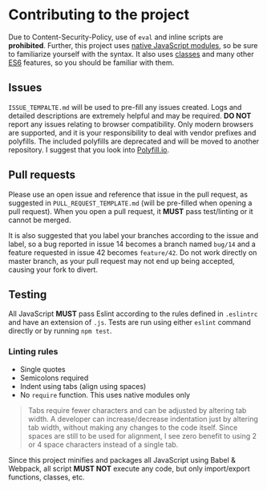 # Contributing to the project

Due to Content-Security-Policy, use of `eval` and inline scripts are **prohibited**.
Further, this project uses [native JavaScript modules](https://hacks.mozilla.org/2015/08/es6-in-depth-modules/),
so be sure to familiarize yourself with the syntax. It also uses [classes](https://hacks.mozilla.org/2015/07/es6-in-depth-classes/)
and many other [ES6](https://hacks.mozilla.org/category/es6-in-depth/) features,
so you should be familiar with them.

## Issues
`ISSUE_TEMPALTE.md` will be used to pre-fill any issues created. Logs and detailed
descriptions are extremely helpful and may be required. **DO NOT** report any
issues relating to browser compatibility. Only modern browsers are supported, and
it is your responsibility to deal with vendor prefixes and polyfills. The included
polyfills are deprecated and will be moved to another repository. I suggest that
you look into [Polyfill.io](https://polyfill.io).

## Pull requests
Please use an open issue and reference that issue in the pull request, as suggested
in `PULL_REQUEST_TEMPLATE.md` (will be pre-filled when opening a pull request).
When you open a pull request, it **MUST** pass test/linting or it cannot be merged.

It is also suggested that you label your branches according to the issue and label,
so a bug reported in issue 14 becomes a branch named `bug/14` and a feature requested
in issue 42 becomes `feature/42`. Do not work directly on master branch, as your
pull request may not end up being accepted, causing your fork to divert.

## Testing
All JavaScript **MUST** pass Eslint according to the rules defined in `.eslintrc`
and have an extension of `.js`. Tests are run using either `eslint` command directly
or by running `npm test`.

### Linting rules
- Single quotes
- Semicolons required
- Indent using tabs (align using spaces)
- No `require` function. This uses native modules only

> Tabs require fewer characters and can be adjusted by altering tab width. A developer
> can increase/decrease indentation just by altering tab width, without making
> any changes to the code itself. Since spaces are still to be used for alignment,
> I see zero benefit to using 2 or 4 space characters instead of a single tab.

Since this project minifies and packages all JavaScript using Babel & Webpack,
all script **MUST NOT** execute any code, but only
import/export functions, classes, etc.
